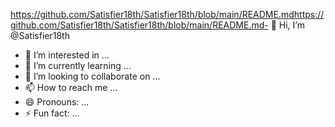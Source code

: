 

https://github.com/Satisfier18th/Satisfier18th/blob/main/README.mdhttps://github.com/Satisfier18th/Satisfier18th/blob/main/README.md- 👋 Hi, I’m @Satisfier18th
- 👀 I’m interested in ...
- 🌱 I’m currently learning ...
- 💞️ I’m looking to collaborate on ...
- 📫 How to reach me ...
- 😄 Pronouns: ...
- ⚡ Fun fact: ...

<!---
Satisfier18th/Satisfier18th is a ✨ special ✨ repository because its `README.md` (this file) appears on your GitHub profile.
You can click the Preview link to take a look at your changes.
--->
